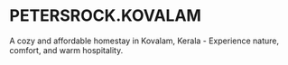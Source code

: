 # PETERSROCK.KOVALAM
A cozy and affordable homestay in Kovalam, Kerala - Experience nature, comfort, and warm hospitality.
